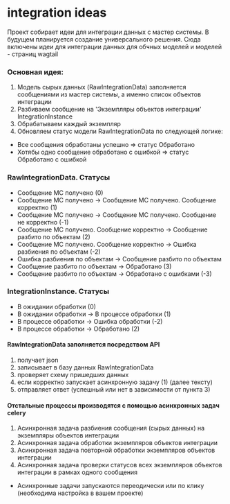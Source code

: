 # integration ideas

Проект собирает идеи для интеграции данных с мастер системы. В будущем планируется создание универсального решения.
Сюда включены идеи для интеграции данных для обчных моделей и моделей - страниц wagtail

### Основная идея:

1. Модель сырых данных (RawIntegrationData) заполняется сообщениями из мастер системы, а именно список объектов интеграции
2. Разбиваем сообщение на 'Экземпляры объектов интеграции' IntegrationInstance
3. Обрабатываем каждый экземпляр
4. Обновляем статус модели RawIntegrationData по следующей логике:
- Все сообщения обработаны успешно => статус Обработано
- Хотябы одно сообщение обработано с ошибкой => статус Обработано с ошибкой


### RawIntegrationData. Статусы
- Сообщение МС получено (0)
- Сообщение МС получено -> Сообщение МС получено. Сообщение корректно (1)
- Сообщение МС получено -> Сообщение MC получено. Сообщение не корректно (-1)
- Сообщение МС получено. Сообщение корректно -> Сообщение разбито по объектам (2)
- Сообщение МС получено. Сообщение корректно -> Ошибка разбиения по объектам (-2)
- Ошибка разбиения по объектам  -> Сообщение разбито по объектам
- Сообщение разбито по объектам -> Обработано (3)
- Сообщение разбито по объектам -> Обработано с ошибками (-3)


### IntegrationInstance. Статусы
- В ожидании обработки (0)
- В ожидании обработки -> В процессе обработки (1)
- В процессе обработки -> Ошибка обработки (-2)
- В процессе обработки -> Обработано (2)


#### RawIntegrationData заполняется посредством API
1. получает json
2. записывает в базу данных RawIntegrationData
3. проверяет схему пришедших данных
4. если корректно запускает асинхронную задачу (1) (далее тексту)
5. отправляет ответ (успешный или нет в зависимости от пункта 3)

#### Отстальные процессы производятся с помощью асинхронных задач celery
1. Асинхронная задача разбиения сообщения (сырых данных) на экземпляры объектов интеграции
2. Асинхронная задача обработки экземпляров объектов интеграции
3. Асинхронная задача повторной обработки экземпляров объектов интеграции 
4. Асинхронная задача проверки статусов всех экземпляров объектов интеграции в рамках одного сообщения

* Асинхронные задачи запускаются переодически или по клику (необходима настройка в вашем проекте)
